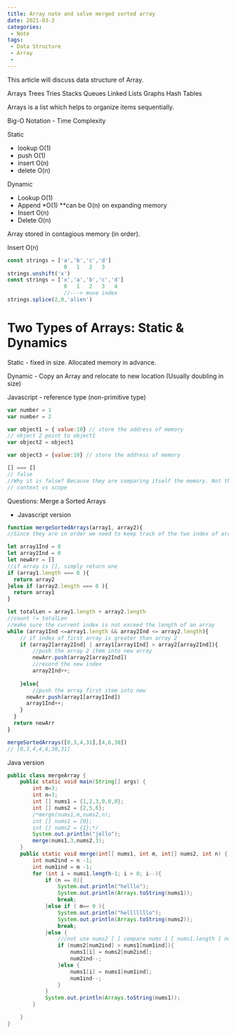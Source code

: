 ```yaml
---
title: Array note and solve merged sorted array
date: 2021-03-3
categories:
 - Note
tags:
 - Data Structure
 - Array
 - 
---
```


This article will discuss data structure of Array.

Arrays 
Trees
Tries
Stacks
Queues
Linked Lists
Graphs
Hash Tables 

Arrays is a list which helps to organize items sequentially.

Big-O Notation - Time Complexity 

Static
- lookup O(1)
- push   O(1) 
- insert O(n) 
- delete O(n)

Dynamic 
- Lookup O(1)
- Append *O(1) **can be O(n) on expanding memory
- Insert O(n)
- Delete O(n)

Array stored in contagious memory (in order). 

Insert O(n)
```js
const strings = ['a','b','c','d']
                  0   1   2   3
strings.unshift('x')
const strings = ['x','a','b','c','d']
                  0   1   2   3   4
                  //---> move index 
strings.splice(2,0,'alien')
```

# Two Types of Arrays: Static & Dynamics

Static - fixed in size. Allocated memory in advance. 

Dynamic - Copy an Array and relocate to new location (Usually doubling in size)


Javascript - reference type (non-primitive type) 

```js
var number = 1 
var number = 2

var object1 = { value:10} // store the address of memory 
// object 2 point to object1 
var object2 = object1 

var object3 = {value:10} // store the address of memory 

[] === [] 
// false
//Why it is false? Because they are comparing itself the memory. Not the type 
// context vs scope 

```

Questions: Merge a Sorted Arrays
- Javascript version
```js
function mergeSortedArrays(array1, array2){
//Since they are in order we need to keep track of the two index of arrays

let array1Ind = 0
let array2Ind = 0
let newArr = []
//if array is [], simply return one 
if (array1.length === 0 ){
  return array2  
}else if (array2.length === 0 ){
  return array1
}

let totalLen = array1.length + array2.length
//count != totalLen
//make sure the current index is not exceed the length of an array
while (array1Ind <=array1.length && array2Ind <= array2.length){
    // if index of first array is greater than array 2 
    if (array2[array2Ind] | array1[array1Ind] > array2[array2Ind]){
        //push the array 2 item into new array
        newArr.push(array2[array2Ind])
        //record the new index 
        array2Ind++;
        
    }else{
        //push the array first item into new
      newArr.push(array1[array1Ind])
      array1Ind++;
    }
  }
  return newArr
}

mergeSortedArrays([0,3,4,31],[4,6,30])
// [0,3,4,4,6,30,31]
```
Java version 
```java
public class mergeArray {
    public static void main(String[] args) {
        int m=3;
        int n=3;
        int [] nums1 = {1,2,3,0,0,0};
        int [] nums2 = {2,5,6};
        /*merge(nums1,m,nums2,n);
        int [] nums1 = {0};
        int [] nums2 = {1};*/
        System.out.println("jello");
        merge(nums1,3,nums2,3);
    }
    public static void merge(int[] nums1, int m, int[] nums2, int n) {
        int num2ind = n -1;
        int num1ind = m -1;
        for (int i = nums1.length-1; i > 0; i--){
            if (n == 0){
                System.out.println("helllo");
                System.out.println(Arrays.toString(nums1));
                break;
            }else if ( m== 0 ){
                System.out.println("helllllllo");
                System.out.println(Arrays.toString(nums2));
                break;
            }else {
                ///not use nums2 [ ] compare nums 1 [ nums1.length ] nut nums [ m ]
                if (nums2[num2ind] > nums1[num1ind]){
                    nums1[i] = nums2[num2ind];
                    num2ind--;
                }else {
                    nums1[i] = nums1[num1ind];
                    num1ind--;
                }
            }
            System.out.println(Arrays.toString(nums1));
        }

    }
}


```